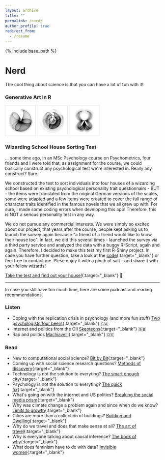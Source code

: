 ```yaml
---
layout: archive
title: ""
permalink: /nerd/
author_profile: true
redirect_from:
  - /resume
---
```


{% include base_path %}


# Nerd

The cool thing about science is that you can have a lot of fun with it!

### Generative Art in R

<p float="left">
  <img src="../images/ga1.jpg" width="100" />
  <img src="../images/ga2.jpg" width="100" /> 
  <img src="../images/ga3.jpg" width="100" />
</p>

### Wizarding School House Sorting Test 

... some time ago, in an MSc Psychology course on Psychometrics, four friends and I were told that, as assignment for the course, we could basically construct any psychological test we're interested in. Really any construct? Sure. 

We constructed the test to sort individuals into four houses of a wizarding school based on existing psychological personality trait questionnairs - BUT - the items were translated from the original German versions of the scales, some were adapted and a few items were created to cover the full range of character traits identified in the famous novels that we all grew up with. For sure, I made some coding errors when developing this app! Therefore, this is NOT a serious personality test in any way. 

We do not pursue any commercial interests. We were simply so excited about our project, that years after the course, people kept asking us to launch the survey again because "a friend of a friend would like to know their house too". In fact, we did this several times - launched the survey via a third party service and analyzed the data with a buggy R-Script, again and again. Therefore, I decided to make this test my first R-Shiny project.
In case you have further question, take a look at the [code](https://github.com/lfoswald/housesortingtest/blob/main/app.R){:target="_blank"} or feel free to contact me. Plese enjoy it with a pinch of salt - and share it with your fellow wizards!

[Take the test and find out your house!](https://oswald.shinyapps.io/hogwartshouses/){:target="_blank"} 🦉


___

In case you still have too much time, here are some podcast and reading recommendations.

### Listen

* Coping with the replication crisis in psychology (and more fun stuff) [Two psychologists four beers](https://www.fourbeers.com/){:target="_blank"} 🇨🇦
* Internet and politics from the OII [Skeptechs](https://oxpod.net/skeptechs/){:target="_blank"} 🇬🇧
* Rap and politics [Machiavelli](https://www1.wdr.de/radio/cosmo/podcast/machiavelli/index.html){:target="_blank"} 🇩🇪


### Read 

* New to computational social science? [Bit by Bit](https://www.bitbybitbook.com/){:target="_blank"}
* Coming up with social science research questions? [Methods of discovery](https://www.thalia.de/shop/home/artikeldetails/ID6792127.html){:target="_blank"}
* Technology is not the solution to everyting? [The smart enough city](https://mitpress.mit.edu/books/smart-enough-city){:target="_blank"}
* Psychology is not the solution to everyting? [The quick fix](https://www.thalia.de/shop/home/artikeldetails/ID149757965.html){:target="_blank"}
* What's going on with the internet and US politics? [Breaking the social media prism](https://press.princeton.edu/books/hardcover/9780691203423/breaking-the-social-media-prism){:target="_blank"}
* Why was climate change a problem again and since when do we know? [Limits to growth](https://www.clubofrome.org/publication/the-limits-to-growth/){:target="_blank"}
* Cities are more than a collection of buildings? [Building and Dwelling](https://www.thalia.de/shop/home/artikeldetails/ID40475822.html){:target="_blank"}
* Why do we travel and does that make sense at all? [The art of travel](https://www.thalia.de/shop/home/artikeldetails/ID38976532.html?ProvID=11000522&gclid=CjwKCAjw-e2EBhAhEiwAJI5jg6t-7G1o534MNoy7xRovOfhgDLaiutFEeW-LOAdC7tjxD1C-_qHRZhoCJWgQAvD_BwE){:target="_blank"}
* Why is everyone talking about causal inference? [The book of why](http://bayes.cs.ucla.edu/WHY/){:target="_blank"}
* What does feminism have to do with data? [Invisible women](https://www.thalia.de/shop/home/artikeldetails/ID144042836.html?ProvID=10907020&gclid=CjwKCAjw-e2EBhAhEiwAJI5jg_Ele7qEFYpHrrNLL12l-I4yk734TzkQKdkhijBmfHf4_sPgME3toRoCCzEQAvD_BwE&gclsrc=aw.ds){:target="_blank"}
